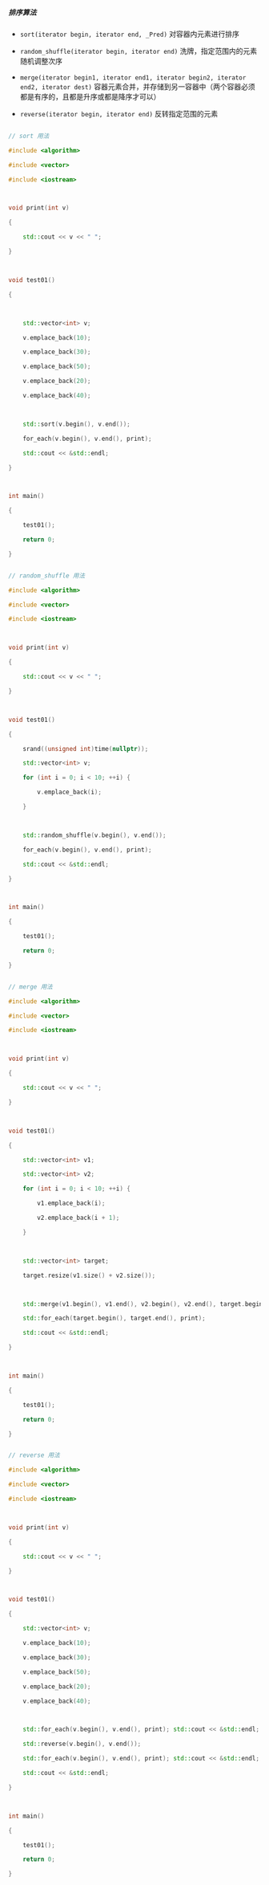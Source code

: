 ##### 排序算法

- `sort(iterator begin, iterator end, _Pred)` 对容器内元素进行排序

- `random_shuffle(iterator begin, iterator end)` 洗牌，指定范围内的元素随机调整次序

- `merge(iterator begin1, iterator end1, iterator begin2, iterator end2, iterator dest)` 容器元素合并，并存储到另一容器中（两个容器必须都是有序的，且都是升序或都是降序才可以）

- `reverse(iterator begin, iterator end)` 反转指定范围的元素



```cpp

// sort 用法

#include <algorithm>

#include <vector>

#include <iostream>



void print(int v)

{

    std::cout << v << " ";

}



void test01()

{



    std::vector<int> v;

    v.emplace_back(10);

    v.emplace_back(30);

    v.emplace_back(50);

    v.emplace_back(20);

    v.emplace_back(40);



    std::sort(v.begin(), v.end());

    for_each(v.begin(), v.end(), print);

    std::cout << &std::endl;

}



int main()

{

    test01();

    return 0;

}

```



```cpp

// random_shuffle 用法

#include <algorithm>

#include <vector>

#include <iostream>



void print(int v)

{

    std::cout << v << " ";

}



void test01()

{

    srand((unsigned int)time(nullptr));

    std::vector<int> v;

    for (int i = 0; i < 10; ++i) {

        v.emplace_back(i);

    }



    std::random_shuffle(v.begin(), v.end());

    for_each(v.begin(), v.end(), print);

    std::cout << &std::endl;

}



int main()

{

    test01();

    return 0;

}

```



```cpp

// merge 用法

#include <algorithm>

#include <vector>

#include <iostream>



void print(int v)

{

    std::cout << v << " ";

}



void test01()

{

    std::vector<int> v1;

    std::vector<int> v2;

    for (int i = 0; i < 10; ++i) {

        v1.emplace_back(i);

        v2.emplace_back(i + 1);

    }



    std::vector<int> target;

    target.resize(v1.size() + v2.size());



    std::merge(v1.begin(), v1.end(), v2.begin(), v2.end(), target.begin());

    std::for_each(target.begin(), target.end(), print);

    std::cout << &std::endl;

}



int main()

{

    test01();

    return 0;

}

```



```cpp

// reverse 用法

#include <algorithm>

#include <vector>

#include <iostream>



void print(int v)

{

    std::cout << v << " ";

}



void test01()

{

    std::vector<int> v;

    v.emplace_back(10);

    v.emplace_back(30);

    v.emplace_back(50);

    v.emplace_back(20);

    v.emplace_back(40);



    std::for_each(v.begin(), v.end(), print); std::cout << &std::endl;

    std::reverse(v.begin(), v.end());

    std::for_each(v.begin(), v.end(), print); std::cout << &std::endl;

    std::cout << &std::endl;

}



int main()

{

    test01();

    return 0;

}

```